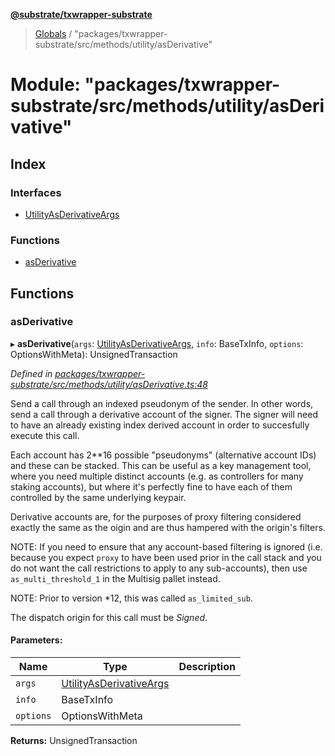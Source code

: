 **[@substrate/txwrapper-substrate](../README.md)**

> [Globals](../globals.md) / "packages/txwrapper-substrate/src/methods/utility/asDerivative"

# Module: "packages/txwrapper-substrate/src/methods/utility/asDerivative"

## Index

### Interfaces

* [UtilityAsDerivativeArgs](../interfaces/_packages_txwrapper_substrate_src_methods_utility_asderivative_.utilityasderivativeargs.md)

### Functions

* [asDerivative](_packages_txwrapper_substrate_src_methods_utility_asderivative_.md#asderivative)

## Functions

### asDerivative

▸ **asDerivative**(`args`: [UtilityAsDerivativeArgs](../interfaces/_packages_txwrapper_substrate_src_methods_utility_asderivative_.utilityasderivativeargs.md), `info`: BaseTxInfo, `options`: OptionsWithMeta): UnsignedTransaction

*Defined in [packages/txwrapper-substrate/src/methods/utility/asDerivative.ts:48](https://github.com/paritytech/txwrapper-core/blob/95825c7/packages/txwrapper-substrate/src/methods/utility/asDerivative.ts#L48)*

Send a call through an indexed pseudonym of the sender. In other words, send a call through a
derivative account of the signer. The signer will need to have an already existing index derived
account in order to succesfully execute this call.

Each account has 2**16 possible "pseudonyms" (alternative account IDs) and these can be
stacked. This can be useful as a key management tool, where you need multiple distinct accounts
(e.g. as controllers for many staking accounts), but where it's perfectly fine to have each of
them controlled by the same underlying keypair.

Derivative accounts are, for the purposes of proxy filtering considered exactly
the same as the oigin and are thus hampered with the origin's filters.

NOTE: If you need to ensure that any account-based filtering is ignored (i.e.
because you expect `proxy` to have been used prior in the call stack and you do not want
the call restrictions to apply to any sub-accounts), then use `as_multi_threshold_1`
in the Multisig pallet instead.

NOTE: Prior to version *12, this was called `as_limited_sub`.

The dispatch origin for this call must be _Signed_.

#### Parameters:

Name | Type | Description |
------ | ------ | ------ |
`args` | [UtilityAsDerivativeArgs](../interfaces/_packages_txwrapper_substrate_src_methods_utility_asderivative_.utilityasderivativeargs.md) |  |
`info` | BaseTxInfo |  |
`options` | OptionsWithMeta |   |

**Returns:** UnsignedTransaction
